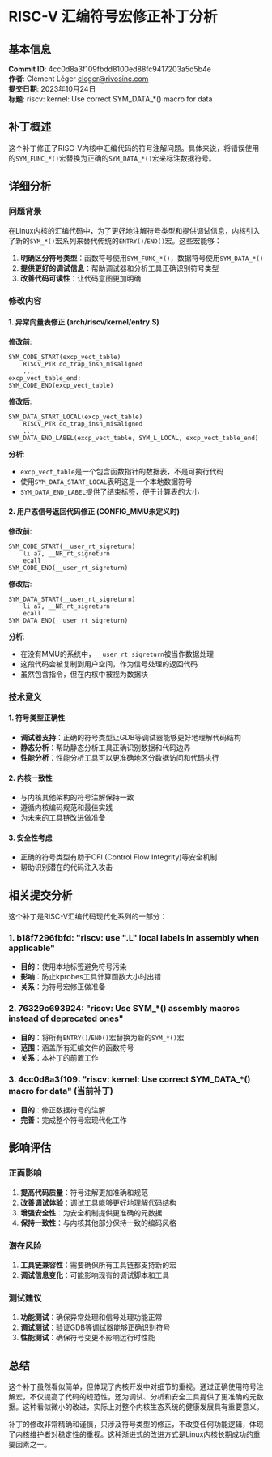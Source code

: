 # RISC-V 汇编符号宏修正补丁分析

## 基本信息

**Commit ID**: 4cc0d8a3f109fbdd8100ed88fc9417203a5d5b4e  
**作者**: Clément Léger <cleger@rivosinc.com>  
**提交日期**: 2023年10月24日  
**标题**: riscv: kernel: Use correct SYM_DATA_*() macro for data  

## 补丁概述

这个补丁修正了RISC-V内核中汇编代码的符号注解问题。具体来说，将错误使用的`SYM_FUNC_*()`宏替换为正确的`SYM_DATA_*()`宏来标注数据符号。

## 详细分析

### 问题背景

在Linux内核的汇编代码中，为了更好地注解符号类型和提供调试信息，内核引入了新的`SYM_*()`宏系列来替代传统的`ENTRY()`/`END()`宏。这些宏能够：

1. **明确区分符号类型**：函数符号使用`SYM_FUNC_*()`，数据符号使用`SYM_DATA_*()`
2. **提供更好的调试信息**：帮助调试器和分析工具正确识别符号类型
3. **改善代码可读性**：让代码意图更加明确

### 修改内容

#### 1. 异常向量表修正 (arch/riscv/kernel/entry.S)

**修改前**:
```assembly
SYM_CODE_START(excp_vect_table)
    RISCV_PTR do_trap_insn_misaligned
    ...
excp_vect_table_end:
SYM_CODE_END(excp_vect_table)
```

**修改后**:
```assembly
SYM_DATA_START_LOCAL(excp_vect_table)
    RISCV_PTR do_trap_insn_misaligned
    ...
SYM_DATA_END_LABEL(excp_vect_table, SYM_L_LOCAL, excp_vect_table_end)
```

**分析**:
- `excp_vect_table`是一个包含函数指针的数据表，不是可执行代码
- 使用`SYM_DATA_START_LOCAL`表明这是一个本地数据符号
- `SYM_DATA_END_LABEL`提供了结束标签，便于计算表的大小

#### 2. 用户态信号返回代码修正 (CONFIG_MMU未定义时)

**修改前**:
```assembly
SYM_CODE_START(__user_rt_sigreturn)
    li a7, __NR_rt_sigreturn
    ecall
SYM_CODE_END(__user_rt_sigreturn)
```

**修改后**:
```assembly
SYM_DATA_START(__user_rt_sigreturn)
    li a7, __NR_rt_sigreturn
    ecall
SYM_DATA_END(__user_rt_sigreturn)
```

**分析**:
- 在没有MMU的系统中，`__user_rt_sigreturn`被当作数据处理
- 这段代码会被复制到用户空间，作为信号处理的返回代码
- 虽然包含指令，但在内核中被视为数据块

### 技术意义

#### 1. 符号类型正确性
- **调试器支持**：正确的符号类型让GDB等调试器能够更好地理解代码结构
- **静态分析**：帮助静态分析工具正确识别数据和代码边界
- **性能分析**：性能分析工具可以更准确地区分数据访问和代码执行

#### 2. 内核一致性
- 与内核其他架构的符号注解保持一致
- 遵循内核编码规范和最佳实践
- 为未来的工具链改进做准备

#### 3. 安全性考虑
- 正确的符号类型有助于CFI (Control Flow Integrity)等安全机制
- 帮助识别潜在的代码注入攻击

## 相关提交分析

这个补丁是RISC-V汇编代码现代化系列的一部分：

### 1. **b18f7296fbfd**: "riscv: use \".L\" local labels in assembly when applicable"
- **目的**：使用本地标签避免符号污染
- **影响**：防止kprobes工具计算函数大小时出错
- **关系**：为符号宏修正做准备

### 2. **76329c693924**: "riscv: Use SYM_*() assembly macros instead of deprecated ones"
- **目的**：将所有`ENTRY()`/`END()`宏替换为新的`SYM_*()`宏
- **范围**：涵盖所有汇编文件的函数符号
- **关系**：本补丁的前置工作

### 3. **4cc0d8a3f109**: "riscv: kernel: Use correct SYM_DATA_*() macro for data" (当前补丁)
- **目的**：修正数据符号的注解
- **完善**：完成整个符号宏现代化工作

## 影响评估

### 正面影响
1. **提高代码质量**：符号注解更加准确和规范
2. **改善调试体验**：调试工具能够更好地理解代码结构
3. **增强安全性**：为安全机制提供更准确的元数据
4. **保持一致性**：与内核其他部分保持一致的编码风格

### 潜在风险
1. **工具链兼容性**：需要确保所有工具链都支持新的宏
2. **调试信息变化**：可能影响现有的调试脚本和工具

### 测试建议
1. **功能测试**：确保异常处理和信号处理功能正常
2. **调试测试**：验证GDB等调试器能够正确识别符号
3. **性能测试**：确保符号变更不影响运行时性能

## 总结

这个补丁虽然看似简单，但体现了内核开发中对细节的重视。通过正确使用符号注解宏，不仅提高了代码的规范性，还为调试、分析和安全工具提供了更准确的元数据。这种看似微小的改进，实际上对整个内核生态系统的健康发展具有重要意义。

补丁的修改非常精确和谨慎，只涉及符号类型的修正，不改变任何功能逻辑，体现了内核维护者对稳定性的重视。这种渐进式的改进方式是Linux内核长期成功的重要因素之一。